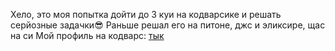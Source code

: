 Хело, это моя попытка дойти до 3 куи на кодварсике и решать серйозные задачки😎
Раньше решал его на питоне, джс и эликсире, щас на си
Мой профиль на кодварс: [тык](https://www.codewars.com/users/oks1genn)